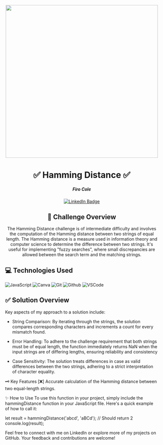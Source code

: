 <div id="header" align="center">
  <img src="https://live.staticflickr.com/65535/53611225928_94d7cafb16.jpg" width="500" height="500">
</div>

<div id="description" align="center">

# :white_check_mark: Hamming Distance :white_check_mark:



##### Firo Cole

[![LinkedIn Badge](https://img.shields.io/badge/-@firocolemd-blue?style=flat&logo=Linkedin&logoColor=black)](https://www.linkedin.com/in/firocolemd/)

  ## :pencil: Challenge Overview
The Hamming Distance challenge is of intermediate difficulty and involves the computation of the Hamming distance between two strings of equal length. The Hamming distance is a measure used in information theory and computer science to determine the difference between two strings. It's useful for implementing "fuzzy searches", where small discrepancies are allowed between the search term and the matching strings.

</div>




## :computer: Technologies Used

![JavaScript](https://img.shields.io/badge/-JavaScript-05122A?style=flat&logo=javascript)
![Canva](https://img.shields.io/badge/-Canva-05122A?style=flat&logo=canva)
![Git](https://img.shields.io/badge/-Git-05122A?style=flat&logo=git)
![Github](https://img.shields.io/badge/-GitHub-05122A?style=flat&logo=github)
![VSCode](https://img.shields.io/badge/-VS_Code-05122A?style=flat&logo=visualstudio)




## :white_check_mark: Solution Overview

Key aspects of my approach to a solution include:

- String Comparison: By iterating through the strings, the solution compares corresponding characters and increments a count for every mismatch found.
  
- Error Handling: To adhere to the challenge requirement that both strings must be of equal length, the function immediately returns NaN when the input strings are of differing lengths, ensuring reliability and consistency
  
- Case Sensitivity: The solution treats differences in case as valid differences between the two strings, adhering to a strict interpretation of character equality.

:old_key: Key Features
[:x:] Accurate calculation of the Hamming distance between two equal-length strings.

:sparkles: How to Use
To use this function in your project, simply include the hammingDistance function in your JavaScript file. Here's a quick example of how to call it:

let result = hammingDistance('abcd', 'aBCd'); // Should return 2
console.log(result);

Feel free to connect with me on LinkedIn or explore more of my projects on GitHub. Your feedback and contributions are welcome!
